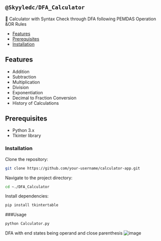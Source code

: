 ## `@Skyyledc/DFA_Calculator`
🤖 Calculator with Syntax Check through DFA following PEMDAS Operation &OR Rules

- [Features](#features)
- [Prerequisites](#prerequisites)
- [Installation](#installation)

## Features

- Addition
- Subtraction
- Multiplication
- Division
- Exponentiation
- Decimal to Fraction Conversion
- History of Calculations

## Prerequisites

- Python 3.x
- Tkinter library

### Installation

Clone the repository:
```bash
git clone https://github.com/your-username/calculator-app.git
```
Navigate to the project directory:
```bash
cd ~./DFA_Calculator
```
Install dependencies:
```bash
pip install tkintertable
```

###Usage
```bash
python Calculator.py
```




DFA with end states being operand and close parenthesis
![image](https://github.com/Skyyledc/CalculatorDFA/assets/123300731/b34fa3a2-5779-4a3c-9d5d-e668854f4aad)
